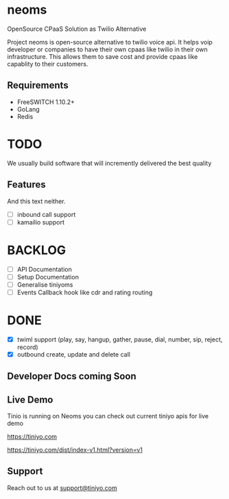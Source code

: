 # neoms
OpenSource CPaaS Solution as Twilio Alternative

Project neoms is open-source alternative to twilio voice api. It helps voip developer or companies to have their own cpaas like twilio in their own infrastructure. This allows them to save cost and provide cpaas like capablity to their customers. 

## Requirements
- FreeSWITCH 1.10.2+
- GoLang
- Redis


# TODO

We usually build software that will incremently delivered the best quality

## Features

And this text neither.

- [ ] inbound call support
- [ ] kamailio support

# BACKLOG

- [ ] API Documentation
- [ ] Setup Documentation
- [ ] Generalise tiniyoms
- [ ] Events Callback hook like cdr and rating routing

# DONE

- [x] twiml support (play, say, hangup, gather, pause, dial, number, sip, reject, record)
- [x] outbound create, update and delete call

## Developer Docs coming Soon


## Live Demo
Tinio is running on Neoms you can check out current tiniyo apis for live demo

https://tiniyo.com

https://tiniyo.com/dist/index-v1.html?version=v1

## Support
Reach out to us at support@tiniyo.com
